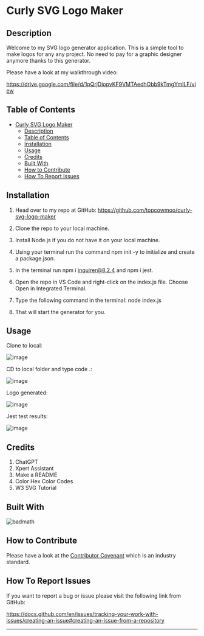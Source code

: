# Curly SVG Logo Maker

## Description

Welcome to my SVG logo generator application. This is a simple tool to make logos for any any project. No need to pay for a graphic designer anymore thanks to this generator.

Please have a look at my walkthrough video:

https://drive.google.com/file/d/1pQrjDiopvKF9VMTAedhObb9kTmgYmlLF/view

## Table of Contents

- [Curly SVG Logo Maker](#curly-svg-logo-maker)
  - [Description](#description)
  - [Table of Contents](#table-of-contents)
  - [Installation](#installation)
  - [Usage](#usage)
  - [Credits](#credits)
  - [Built With](#built-with)
  - [How to Contribute](#how-to-contribute)
  - [How To Report Issues](#how-to-report-issues)

## Installation

1. Head over to my repo at GitHub:
   https://github.com/topcowmoo/curly-svg-logo-maker

2. Clone the repo to your local machine.

3. Install Node.js if you do not have it on your local machine.

4. Using your terminal run the command npm init -y to initialize and create a package.json.

5. In the terminal run npm i inquirer@8.2.4 and npm i jest.

6. Open the repo in VS Code and right-click on the index.js file. Choose Open in Integrated Terminal.

7. Type the following command in the terminal:
   node index.js

8. That will start the generator for you.

## Usage

Clone to local:

![image](https://github.com/topcowmoo/curly-svg-logo-maker/assets/149528212/d4177495-1749-4dff-a8e0-2b25901abdaf)

CD to local folder and type code .:

![image](https://github.com/topcowmoo/curly-svg-logo-maker/assets/149528212/9ec4b6cf-2e2f-47ac-a0b6-e417b1af2a7a)

Logo generated:

![image](https://github.com/topcowmoo/curly-svg-logo-maker/assets/149528212/5525839f-d23e-43b2-8003-09a1ed4b575c)

Jest test results:

![image](https://github.com/topcowmoo/curly-svg-logo-maker/assets/149528212/e67a7eb5-9bb6-48e3-858a-4f2173e08761)

## Credits

1. ChatGPT
2. Xpert Assistant
3. Make a README
4. Color Hex Color Codes
5. W3 SVG Tutorial

## Built With

![badmath](https://img.shields.io/github/languages/top/lernantino/badmath)

## How to Contribute

Please have a look at the [Contributor Covenant](https://www.contributor-covenant.org/) which is an industry standard.

## How To Report Issues

If you want to report a bug or issue please visit the following link from GitHub:

https://docs.github.com/en/issues/tracking-your-work-with-issues/creating-an-issue#creating-an-issue-from-a-repository

---
